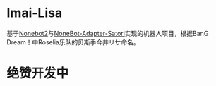 # Imai-Lisa

基于[Nonebot2](https://nonebot.dev/)与[NoneBot-Adapter-Satori](https://github.com/nonebot/adapter-satori)实现的机器人项目，根据BanG Dream！中Roselia乐队的贝斯手今井リサ命名。

# 绝赞开发中